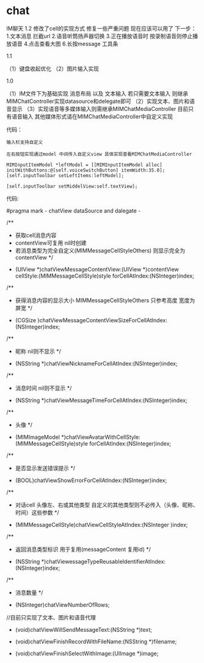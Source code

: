 # chat
IM聊天
1.2
  修改了cell的实现方式 修复一些严重问题 现在应该可以用了 
下一步：
1.文本消息  拦截url
2.语音听筒扬声器切换
3.正在播放语音时  按录制语音则停止播放语音
4.点击查看大图
6.长按message 工具条

1.1 

（1）键盘收起优化
（2）图片输入实现   

1.0

（1）IM文件下为基础实现
    消息布局 以及 文本输入
    若只需要文本输入 则继承MIMChatController实现datasource和delegate即可
（2）实现文本、图片和语音显示
（3）实现语音等多媒体输入则需继承MIMChatMediaController
    目前只有语音输入  其他媒体形式请在MIMChatMediaController中自定义实现
 


代码：
    
    
    输入栏支持自定义

    左右按钮实现通过model 中间传入自定义view 具体实现查看MIMChatMediaController

    MIMInputItemModel *leftModel = [[MIMInputItemModel alloc] initWithButtons:@[self.voiceSwitchButton] itemWidth:35.0];
    [self.inputToolbar setLeftItems:leftModel];
    
    [self.inputToolbar setMiddelView:self.textView];
    
    
代码:

#pragma mark - chatView dataSource and dalegate -

/**
*  获取cell消息内容 
*  contentView可复用  nil时创建
*  若消息类型为完全自定义(MIMMessageCellStyleOthers) 则显示完全为contentView
*/
- (UIView *)chatViewMessageContentView:(UIView *)contentView cellStyle:(MIMMessageCellStyle)style forCellAtIndex:(NSInteger)index;

/**
*  获得消息内容的显示大小  MIMMessageCellStyleOthers 只参考高度 宽度为屏宽 
*/
-  (CGSize )chatViewMessageContentViewSizeForCellAtIndex:(NSInteger)index;

/**
*  昵称  nil则不显示
*/
- (NSString *)chatViewNicknameForCellAtIndex:(NSInteger)index;

/**
*  消息时间 nil则不显示
*/
- (NSString *)chatViewMessageTimeForCellAtIndex:(NSInteger)index;

/**
*  头像
*/
- (MIMImageModel *)chatViewAvatarWithCellStyle:(MIMMessageCellStyle)style forCellAtIndex:(NSInteger)index;

/**
*  是否显示发送错误提示
*/
- (BOOL)chatViewShowErrorForCellAtIndex:(NSInteger)index;

/**
*  对话cell 头像左、右或其他类型 自定义的其他类型则不必传入（头像、昵称、时间）这些参数
*/
- (MIMMessageCellStyle)chatViewCellStyleAtIndex:(NSInteger )index;

/**
*  返回消息类型标识 用于复用(messageContent 复用id)
*/
- (NSString *)chatViewessageTypeReusableIdentifierAtIndex:(NSInteger)index;

/**
*  消息数量
*/
- (NSInteger)chatViewNumberOfRows;


//目前只实现了文本、图片和语音代理

- (void)chatViewWillSendMessageText:(NSString *)text;

- (void)chatViewFinishRecordWithFileName:(NSString *)filename;

- (void)chatViewFinishSelectWithImage:(UIImage *)image;


